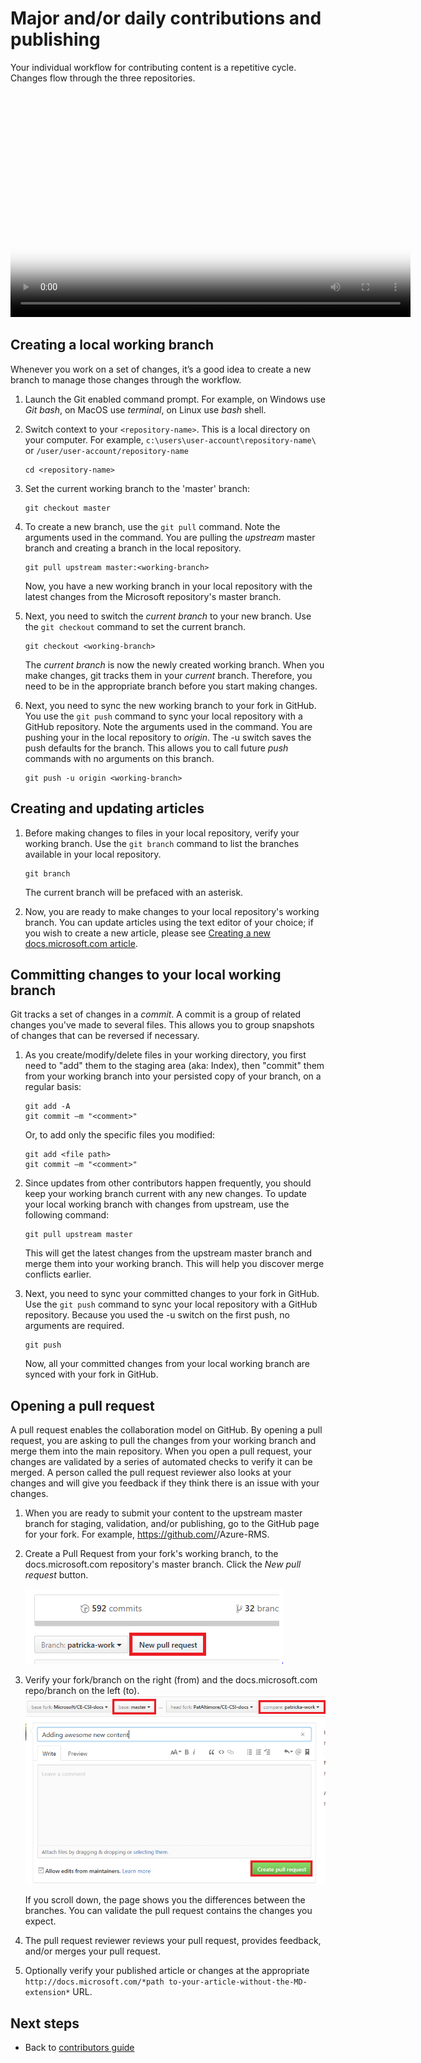 # Major and/or daily contributions and publishing

Your individual workflow for contributing content is a repetitive cycle.  Changes flow through the three repositories. 

<video width="640" height="360" controls poster="./media/contributing-and-publishing/your-individual-workflow.png">
  <source src="http://video.ch9.ms/ch9/1e1b/63477be7-a3df-4d25-b8e7-9d79df411e1b/githubcontributorworkflow_mid.mp4" type="video/mp4">
  <a href="http://video.ch9.ms/ch9/1e1b/63477be7-a3df-4d25-b8e7-9d79df411e1b/githubcontributorworkflow_mid.mp4">
    <img src="./media/contributing-and-publishing/your-individual-workflow.png" alt="Your individual workflow">
  </a>
</video>

## Creating a local working branch

Whenever you work on a set of changes, it’s a good idea to create a new branch to manage those changes through the workflow.

1. Launch the Git enabled command prompt. For example, on Windows use *Git bash*, on MacOS use *terminal*, on Linux use *bash* shell.

2. Switch context to your `<repository-name>`. This is a local directory on your computer. For example, `c:\users\user-account\repository-name\` or  `/user/user-account/repository-name`

   ```
   cd <repository-name>
   ```

3. Set the current working branch to the 'master' branch:

   ```
   git checkout master
   ```

4. To create a new branch, use the `git pull` command. Note the arguments used in the command. You are pulling the *upstream* master branch and creating a branch <working branch> in the local repository.

   ```
   git pull upstream master:<working-branch>
   ```

    Now, you have a new working branch in your local repository with the latest changes from the Microsoft repository's master branch. 

5. Next, you need to switch the *current branch* to your new branch.  Use the `git checkout` command to set the current branch.

   ```
   git checkout <working-branch>
   ```

    The *current branch* is now the newly created working branch. When you make changes, git tracks them in your *current* branch.  Therefore, you need to be in the appropriate branch before you start making changes.  

6. Next, you need to sync the new working branch to your fork in GitHub.  You use the `git push` command to sync your local repository with a GitHub repository. Note the arguments used in the command. You are pushing your <working branch> in the local repository to *origin*. The -u switch saves the push defaults for the branch. This allows you to call future *push* commands with no arguments on this branch. 

   ```
   git push -u origin <working-branch>
   ```

## Creating and updating articles

1. Before making changes to files in your local repository, verify your working branch. Use the `git branch` command to list the branches available in your local repository.

   ```
   git branch
   ```

    The current branch will be prefaced with an asterisk.

2. Now, you are ready to make changes to your local repository's working branch. You can update articles using the text editor of your choice; if you wish to create a new article, please see [Creating a new docs.microsoft.com article](./create-new-article.md).


## Committing changes to your local working branch

Git tracks a set of changes in a *commit*. A commit is a group of related changes you've made to several files. This allows you to group snapshots of changes that can be reversed if necessary. 

1. As you create/modify/delete files in your working directory, you first need to "add" them to the staging area (aka: Index), then "commit" them from your working branch into your persisted copy of your branch, on a regular basis:

   ```
   git add -A
   git commit –m "<comment>"
   ```

   Or, to add only the specific files you modified:

   ```
   git add <file path>
   git commit –m "<comment>"
   ```

4. Since updates from other contributors happen frequently, you should keep your working branch current with any new changes. To update your local working branch with changes from upstream, use the following command:

   ```
   git pull upstream master
   ```

    This will get the latest changes from the upstream master branch and merge them into your working branch. This will help you discover merge conflicts earlier.

5. Next, you need to sync your committed changes to your fork in GitHub.  Use the `git push` command to sync your local repository with a GitHub repository. Because you used the -u switch on the first push, no arguments are required.

   ```
   git push
   ```

    Now, all your committed changes from your local working branch are synced with your fork in GitHub.

## Opening a pull request

A pull request enables the collaboration model on GitHub. By opening a pull request, you are asking to pull the changes from your working branch and merge them into the main repository. When you open a pull request, your changes are validated by a series of automated checks to verify it can be merged.  A person called the pull request reviewer also looks at your changes and will give you feedback if they think there is an issue with your changes.


1. When you are ready to submit your content to the upstream master branch for staging, validation, and/or publishing, go to the GitHub page for your fork. For example, https://github.com/<GitHub-user-name>/Azure-RMS. 

2. Create a Pull Request from your fork's working branch, to the docs.microsoft.com repository's master branch. Click the *New pull request* button.

   ![New pull request button](./media/contributing-and-publishing/new-pull-request-button.png)

3. Verify your fork/branch on the right (from) and the docs.microsoft.com repo/branch on the left (to). 
   ![Pull request](./media/contributing-and-publishing/pull-request.png)

   If you scroll down, the page shows you the differences between the branches. You can validate the pull request contains the changes you expect.

4. The pull request reviewer reviews your pull request, provides feedback, and/or merges your pull request. 

5. Optionally verify your published article or changes at the appropriate `http://docs.microsoft.com/*path to-your-article-without-the-MD-extension*` URL.


## Next steps

- Back to [contributors guide](./index.md)